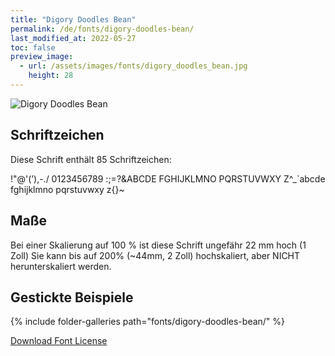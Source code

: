 ```yaml
---
title: "Digory Doodles Bean"
permalink: /de/fonts/digory-doodles-bean/
last_modified_at: 2022-05-27
toc: false
preview_image:
  - url: /assets/images/fonts/digory_doodles_bean.jpg
    height: 28
---
```

![Digory Doodles Bean](/assets/images/fonts/digory_doodles_bean.jpg)

## Schriftzeichen

Diese Schrift enthält 85 Schriftzeichen:
	
!"@'(’),-./
0123456789
:;=?&ABCDE
FGHIJKLMNO
PQRSTUVWXY
Z\^_`abcde
fghijklmno
pqrstuvwxy
z{}~

## Maße
Bei einer Skalierung auf 100 % ist diese Schrift ungefähr 22 mm hoch (1 Zoll)
Sie kann bis auf 200% (~44mm, 2 Zoll) hochskaliert, aber NICHT herunterskaliert werden.
## Gestickte Beispiele

{% include folder-galleries path="fonts/digory-doodles-bean/" %}

[Download Font License](https://github.com/inkstitch/inkstitch/tree/main/fonts/digory_doodles_bean/LICENSE)

